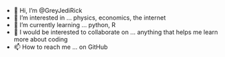 - 👋 Hi, I’m @GreyJediRick
- 👀 I’m interested in ... physics, economics, the internet
- 🌱 I’m currently learning ... python, R
- 💞️ I would be interested to collaborate on ... anything that helps me learn more about coding
- 📫 How to reach me ... on GitHub

<!---
GreyJediRick/GreyJediRick is a ✨ special ✨ repository because its `README.md` (this file) appears on your GitHub profile.
You can click the Preview link to take a look at your changes.
--->
